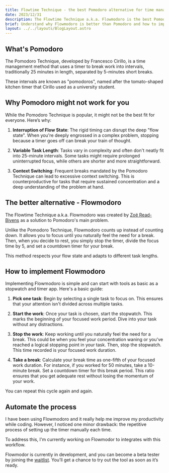 ```yaml
---
title: Flowtime Technique - the best Pomodoro alternative for time management
date: 2023/12/31
description: The Flowtime Technique a.k.a. Flowmodoro is the best Pomodoro Technique alternative for time management. Learn the difference between them and how to implement Flowmodoro.
brief: Understand why Flowmodoro is better than Pomodoro and how to implement it
layout: ../../layouts/BlogLayout.astro
---
```


## What's Pomodoro

The Pomodoro Technique, developed by Francesco Cirillo, is a time management method that uses a timer to break work into intervals, traditionally 25 minutes in length, separated by 5-minutes short breaks.

These intervals are known as "pomodoros", named after the tomato-shaped kitchen timer that Cirillo used as a university student.

## Why Pomodoro might not work for you

While the Pomodoro Technique is popular, it might not be the best fit for everyone. Here’s why:

1. **Interruption of Flow State**: The rigid timing can disrupt the deep "flow state". When you're deeply engrossed in a complex problem, stopping because a timer goes off can break your train of thought.

2. **Variable Task Length**: Tasks vary in complexity and often don't neatly fit into 25-minute intervals. Some tasks might require prolonged uninterrupted focus, while others are shorter and more straightforward.

3. **Context Switching**: Frequent breaks mandated by the Pomodoro Technique can lead to excessive context switching. This is counterproductive for tasks that require sustained concentration and a deep understanding of the problem at hand.

## The better alternative - Flowmodoro

The Flowtime Technique a.k.a. Flowmodoro was created by [Zoë Read-Bivens](https://medium.com/@UrgentPigeon/the-flowtime-technique-7685101bd191) as a solution to Pomodoro's main problem.

Unlike the Pomodoro Technique, Flowmodoro counts up instead of counting down. It allows you to focus until you naturally feel the need for a break. Then, when you decide to rest, you simply stop the timer, divide the focus time by 5, and set a countdown timer for your break.

This method respects your flow state and adapts to different task lengths.

## How to implement Flowmodoro

Implementing Flowmodoro is simple and can start with tools as basic as a stopwatch and timer app. Here's a basic guide:

1. **Pick one task**: Begin by selecting a single task to focus on. This ensures that your attention isn't divided across multiple tasks.

2. **Start the work**: Once your task is chosen, start the stopwatch. This marks the beginning of your focused work period. Dive into your task without any distractions.

3. **Stop the work**: Keep working until you naturally feel the need for a break. This could be when you feel your concentration waning or you've reached a logical stopping point in your task. Then, stop the stopwatch. This time recorded is your focused work duration.

4. **Take a break**: Calculate your break time as one-fifth of your focused work duration. For instance, if you worked for 50 minutes, take a 10-minute break. Set a countdown timer for this break period. This ratio ensures that you get adequate rest without losing the momentum of your work.

You can repeat this cycle again and again. 

## Automate the process

I have been using Flowmodoro and it really help me improve my productivity while coding. However, I noticed one minor drawback: the repetitive process of setting up the timer manually each time.

To address this, I'm currently working on Flowmodor to integrates with this workflow.

Flowmodor is currently in development, and you can become a beta tester by joining the [waitlist](https://flowmodor.com/#getWaitlistContainer). You’ll get a chance to try out the tool as soon as it’s ready.
